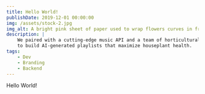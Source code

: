 ```yaml
---
title: Hello World!
publishDate: 2019-12-01 00:00:00
img: /assets/stock-2.jpg
img_alt: A bright pink sheet of paper used to wrap flowers curves in front of rich blue background
description: |
    We paired with a cutting-edge music API and a team of horticulturalists
    to build AI-generated playlists that maximize houseplant health.
tags:
    - Dev
    - Branding
    - Backend
---
```


Hello World!
